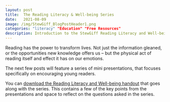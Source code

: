 ```yaml
---
layout: post
title:  The Reading Literacy & Well-being Series
date:   2021-08-09
image: /img/StewGiff_BlogPostHeader1.png
categories: "literacy" "Education" "Free Resources"
description: Introduction to the StewGiff Reading Literacy and Well-being series
---
```

Reading has the power to transform lives. Not just the information gleaned, or the opportunities new knowledge offers us – but the physical act of reading itself and effect it has on our emotions. 

The next few posts will feature a series of mini presentations, that focuses specifically on encouraging young readers. 

You can <a href="/downloads/ReadingLiteracyAndWellbeing_StewGiff.pdf" target="_blank">download the Reading Literacy and Well-being handout</a> that goes along with the series. This contains a few of the key points from the presentations and space to reflect on the questions asked in the series.

